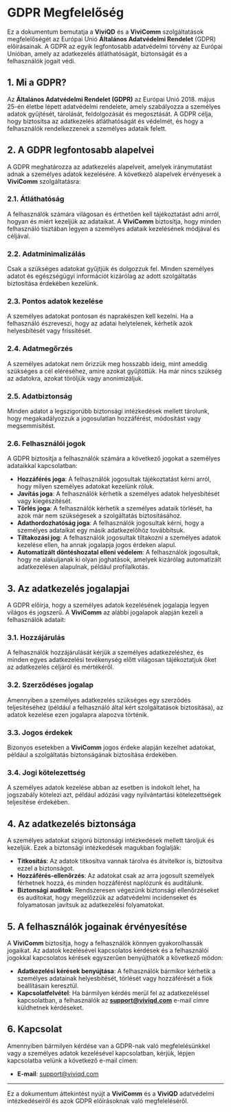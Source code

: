 # GDPR Megfelelőség

Ez a dokumentum bemutatja a **ViviQD** és a **ViviComm** szolgáltatások megfelelőségét az Európai Unió **Általános Adatvédelmi Rendelet** (GDPR) előírásainak. A GDPR az egyik legfontosabb adatvédelmi törvény az Európai Unióban, amely az adatkezelés átláthatóságát, biztonságát és a felhasználók jogait védi.

## 1. Mi a GDPR?

Az **Általános Adatvédelmi Rendelet (GDPR)** az Európai Unió 2018. május 25-én életbe lépett adatvédelmi rendelete, amely szabályozza a személyes adatok gyűjtését, tárolását, feldolgozását és megosztását. A GDPR célja, hogy biztosítsa az adatkezelés átláthatóságát és védelmét, és hogy a felhasználók rendelkezzenek a személyes adataik felett.

## 2. A GDPR legfontosabb alapelvei

A GDPR meghatározza az adatkezelés alapelveit, amelyek iránymutatást adnak a személyes adatok kezelésére. A következő alapelvek érvényesek a **ViviComm** szolgáltatásra:

### 2.1. **Átláthatóság**
A felhasználók számára világosan és érthetően kell tájékoztatást adni arról, hogyan és miért kezeljük az adataikat. A **ViviComm** biztosítja, hogy minden felhasználó tisztában legyen a személyes adataik kezelésének módjával és céljával.

### 2.2. **Adatminimalizálás**
Csak a szükséges adatokat gyűjtjük és dolgozzuk fel. Minden személyes adatot és egészségügyi információt kizárólag az adott szolgáltatás biztosítása érdekében kezelünk.

### 2.3. **Pontos adatok kezelése**
A személyes adatokat pontosan és naprakészen kell kezelni. Ha a felhasználó észreveszi, hogy az adatai helytelenek, kérhetik azok helyesbítését vagy frissítését.

### 2.4. **Adatmegőrzés**
A személyes adatokat nem őrizzük meg hosszabb ideig, mint ameddig szükséges a cél eléréséhez, amire azokat gyűjtöttük. Ha már nincs szükség az adatokra, azokat töröljük vagy anonimizáljuk.

### 2.5. **Adatbiztonság**
Minden adatot a legszigorúbb biztonsági intézkedések mellett tárolunk, hogy megakadályozzuk a jogosulatlan hozzáférést, módosítást vagy megsemmisítést.

### 2.6. **Felhasználói jogok**
A GDPR biztosítja a felhasználók számára a következő jogokat a személyes adataikkal kapcsolatban:
- **Hozzáférés joga**: A felhasználók jogosultak tájékoztatást kérni arról, hogy milyen személyes adatokat kezelünk róluk.
- **Javítás joga**: A felhasználók kérhetik a személyes adatok helyesbítését vagy kiegészítését.
- **Törlés joga**: A felhasználók kérhetik a személyes adataik törlését, ha azok már nem szükségesek a szolgáltatás biztosításához.
- **Adathordozhatóság joga**: A felhasználók jogosultak kérni, hogy a személyes adataikat egy másik adatkezelőhöz továbbítsuk.
- **Tiltakozási jog**: A felhasználók jogosultak tiltakozni a személyes adatok kezelése ellen, ha annak jogalapja jogos érdeken alapul.
- **Automatizált döntéshozatal elleni védelem**: A felhasználók jogosultak, hogy ne alakuljanak ki olyan joghatások, amelyek kizárólag automatizált adatkezelésen alapulnak, például profilalkotás.

## 3. Az adatkezelés jogalapjai

A GDPR előírja, hogy a személyes adatok kezelésének jogalapja legyen világos és jogszerű. A **ViviComm** az alábbi jogalapok alapján kezeli a felhasználók adatait:

### 3.1. **Hozzájárulás**
A felhasználók hozzájárulását kérjük a személyes adatkezeléshez, és minden egyes adatkezelési tevékenység előtt világosan tájékoztatjuk őket az adatkezelés céljáról és mértékéről.

### 3.2. **Szerződéses jogalap**
Amennyiben a személyes adatkezelés szükséges egy szerződés teljesítéséhez (például a felhasználó által kért szolgáltatások biztosítása), az adatok kezelése ezen jogalapra alapozva történik.

### 3.3. **Jogos érdekek**
Bizonyos esetekben a **ViviComm** jogos érdeke alapján kezelhet adatokat, például a szolgáltatás biztonságának biztosítása érdekében.

### 3.4. **Jogi kötelezettség**
A személyes adatok kezelése abban az esetben is indokolt lehet, ha jogszabály kötelezi azt, például adózási vagy nyilvántartási kötelezettségek teljesítése érdekében.

## 4. Az adatkezelés biztonsága

A személyes adatokat szigorú biztonsági intézkedések mellett tároljuk és kezeljük. Ezek a biztonsági intézkedések magukban foglalják:

- **Titkosítás**: Az adatok titkosítva vannak tárolva és átvitelkor is, biztosítva ezzel a biztonságot.
- **Hozzáférés-ellenőrzés**: Az adatokat csak az arra jogosult személyek férhetnek hozzá, és minden hozzáférést naplózunk és auditálunk.
- **Biztonsági auditok**: Rendszeresen végezünk biztonsági ellenőrzéseket és auditokat, hogy megelőzzük az adatvédelmi incidenseket és folyamatosan javítsuk az adatkezelési folyamatokat.

## 5. A felhasználók jogainak érvényesítése

A **ViviComm** biztosítja, hogy a felhasználók könnyen gyakorolhassák jogaikat. Az adatok kezelésével kapcsolatos kérdések és a felhasználói jogokkal kapcsolatos kérések egyszerűen benyújthatók a következő módon:

- **Adatkezelési kérések benyújtása**: A felhasználók bármikor kérhetik a személyes adatainak helyesbítését, törlését vagy hozzáférését a fiók beállításain keresztül.
- **Kapcsolatfelvétel**: Ha bármilyen kérdés merül fel az adatkezeléssel kapcsolatban, a felhasználók az **[support@viviqd.com](mailto:support@viviqd.com)** e-mail címre küldhetnek kérdéseket.

## 6. Kapcsolat

Amennyiben bármilyen kérdése van a GDPR-nak való megfelelésünkkel vagy a személyes adatok kezelésével kapcsolatban, kérjük, lépjen kapcsolatba velünk a következő e-mail címen:

- **E-mail**: [support@viviqd.com](mailto:support@viviqd.com)

---

Ez a dokumentum áttekintést nyújt a **ViviComm** és a **ViviQD** adatvédelmi intézkedéseiről és azok GDPR előírásoknak való megfeleléséről.
